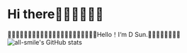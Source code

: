 # Hi there🤖👺👿👹🤠🤡
🙎‍♂️🙆‍♂️💁‍♂️🙇‍♂️🤷‍♂️💇‍♂️🤹‍♂️🙅‍♂️🧏‍♂️🙋‍♂️🤦‍♂️Hello！I‘m D Sun.🤺🤺🤺🤺🤺🤺🤺🤺
![all-smile's GitHub stats](https://github-readme-stats.vercel.app/api?username=all-smile&show_icons=true&theme=tokyonight)

